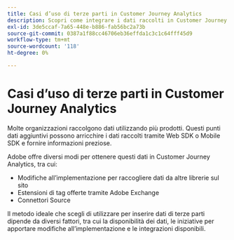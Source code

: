 ```yaml
---
title: Casi d’uso di terze parti in Customer Journey Analytics
description: Scopri come integrare i dati raccolti in Customer Journey Analytics con i dati raccolti da prodotti esterni ad Adobe.
exl-id: 3de5ccaf-7a65-448e-b886-fab56bc2a73b
source-git-commit: 0387a1f88cc46706eb36effda1c3c1c64fff45d9
workflow-type: tm+mt
source-wordcount: '118'
ht-degree: 0%

---
```


# Casi d’uso di terze parti in Customer Journey Analytics

Molte organizzazioni raccolgono dati utilizzando più prodotti. Questi punti dati aggiuntivi possono arricchire i dati raccolti tramite Web SDK o Mobile SDK e fornire informazioni preziose.

Adobe offre diversi modi per ottenere questi dati in Customer Journey Analytics, tra cui:

* Modifiche all’implementazione per raccogliere dati da altre librerie sul sito
* Estensioni di tag offerte tramite Adobe Exchange
* Connettori Source

Il metodo ideale che scegli di utilizzare per inserire dati di terze parti dipende da diversi fattori, tra cui la disponibilità dei dati, le iniziative per apportare modifiche all’implementazione e le integrazioni disponibili.
